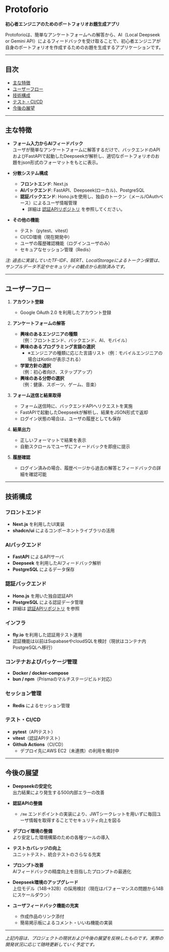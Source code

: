 # Protoforio

**初心者エンジニアのためのポートフォリオお題生成アプリ**

Protoforioは、簡単なアンケートフォームへの解答から、AI（Local Deepseek or Gemini API）によるフィードバックを受け取ることで、初心者エンジニアが自身のポートフォリオを作成するためのお題を生成するアプリケーションです。

---

## 目次

- [主な特徴](#主な特徴)
- [ユーザーフロー](#ユーザーフロー)
- [技術構成](#技術構成)
- [テスト・CI/CD](#テスト・cicd)
- [今後の展望](#今後の展望)

---

## 主な特徴

- **フォーム入力からAIフィードバック**  
  ユーザが簡単なアンケートフォームに解答するだけで、バックエンドのAPIおよびFastAPIで起動したDeepseekが解析し、適切なポートフォリオのお題をjson形式のフォーマットをもとに表示。

- **分散システム構成**  
  - **フロントエンド**: Next.js  
  - **AIバックエンド**: FastAPI、Deepseek(ローカル)、PostgreSQL  
  - **認証バックエンド**: Hono.jsを使用し、独自のトークン（メール/OAuthベース）によるユーザ情報管理  
    - 詳細は [認証APIリポジトリ](https://github.com/nowex35/auth) を参照してください。

- **その他の機能**  
  - テスト（pytest、vitest）
  - CI/CD環境（現在開発中）
  - ユーザの履歴確認機能（ログインユーザのみ）
  - セキュアなセッション管理（Redis）

*注: 過去に実装していたTF-IDF、BERT、LocalStorageによるトークン保管は、サンプルデータ不足やセキュリティの観点から削除済みです。*

---

## ユーザーフロー

1. **アカウント登録**  
   - Google OAuth 2.0 を利用したアカウント登録

2. **アンケートフォームの解答**  
   - **興味のあるエンジニアの種類**  
     （例：フロントエンド、バックエンド、AI、モバイル）
   - **興味のあるプログラミング言語の選択**  
     - ※エンジニアの種類に応じた言語リスト（例：モバイルエンジニアの場合はKotlinが表示される）
   - **学習方針の選択**  
     （例：初心者向け、ステップアップ）
   - **興味のある分野の選択**  
     （例：健康、スポーツ、ゲーム、音楽）

3. **フォーム送信と結果取得**  
   - フォーム送信時に、バックエンドAPIへリクエストを実施  
   - FastAPIで起動したDeepseekが解析し、結果をJSON形式で返却  
   - ログイン状態の場合は、ユーザの履歴としても保存

4. **結果出力**  
   - 正しいフォーマットで結果を表示  
   - 自動スクロールでユーザにフィードバックを即座に提示

5. **履歴確認**  
   - ログイン済みの場合、履歴ページから過去の解答とフィードバックの詳細を確認可能

---

## 技術構成

### フロントエンド
- **Next.js** を利用したUI実装
- **shadcn/ui** によるコンポーネントライブラリの活用

### AIバックエンド
- **FastAPI** によるAPIサーバ
- **Deepseek** を利用したAIフィードバック解析
- **PostgreSQL** によるデータ保存

### 認証バックエンド
- **Hono.js** を用いた独自認証API  
- **PostgreSQL** による認証データ管理  
- 詳細は [認証APIリポジトリ](https://github.com/nowex35/auth) を参照

### インフラ
- **fly.io** を利用した認証用テスト運用
- 認証機能は以前はSupabaseやcloudSQLを検討（現状はコンテナ内PostgreSQLへ移行）

### コンテナおよびパッケージ管理
- **Docker / docker-compose**
- **bun / npm**（Prismaのマルチステージビルド対応）

### セッション管理
- **Redis** によるセッション管理

### テスト・CI/CD
- **pytest**（APIテスト）
- **vitest**（認証APIテスト）
- **Github Actions**（CI/CD）
  - デプロイ先にAWS EC2（未連携）の利用を検討中

---

## 今後の展望

- **Deepseekの安定化**  
  出力結果により発生する500内部エラーの改善

- **認証APIの整備**  
  - `/me` エンドポイントの実装により、JWTシークレットを用いずに毎回ユーザ情報を取得することでセキュリティ向上を図る

- **デプロイ環境の整備**  
  より安定した環境構築のための各種ツールの導入

- **テストカバレッジの向上**  
  ユニットテスト、統合テストのさらなる充実

- **プロンプト改善**  
  AIフィードバックの精度向上を目指したプロンプトの最適化

- **Deepseek環境のアップグレード**  
  上位モデル（14B→32B）の採用検討（現在はパフォーマンスの問題から14Bにスケールダウン）

- **ユーザフィードバック機能の充実**  
  - 作成作品のリンク添付
  - 簡易掲示板によるコメント・いいね機能の実装


---

*上記内容は、プロジェクトの現状および今後の展望を反映したものです。実際の開発状況に応じて随時更新していく予定です。*
